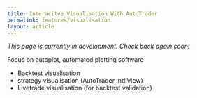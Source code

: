 ```yaml
---
title: Interacitve Visualisation With AutoTrader
permalink: features/visualisation
layout: article
---
```


*This page is currently in development. Check back again soon!*





Focus on autoplot, automated plotting software


- Backtest visualisation 
- strategy visualisation (AutoTrader IndiView)
- Livetrade visualisation (for backtest validation)


